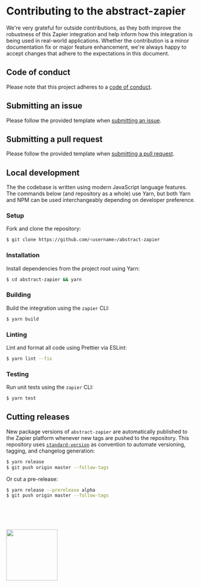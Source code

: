 # Contributing to the abstract-zapier

We're very grateful for outside contributions, as they both improve the robustness of this Zapier integration and help inform how this integration is being used in real-world applications. Whether the contribution is a minor documentation fix or major feature enhancement, we're always happy to accept changes that adhere to the expectations in this document.

## Code of conduct

Please note that this project adheres to a [code of conduct](https://github.com/goabstract/abstract-zapier/blob/master/CODE_OF_CONDUCT.md).

## Submitting an issue

Please follow the provided template when [submitting an issue](https://github.com/goabstract/abstract-zapier/issues/new).

## Submitting a pull request

Please follow the provided template when [submitting a pull request](https://github.com/goabstract/abstract-zapier/compare).

## Local development

The the codebase is written using modern JavaScript language features. The commands below (and repository as a whole) use Yarn, but both Yarn and NPM can be used interchangeably depending on developer preference.

### Setup

Fork and clone the repository:

```sh
$ git clone https://github.com/<username>/abstract-zapier
```

### Installation

Install dependencies from the project root using Yarn:

```sh
$ cd abstract-zapier && yarn
```

### Building

Build the integration using the `zapier` CLI:

```sh
$ yarn build
```

### Linting

Lint and format all code using Prettier via ESLint:

```sh
$ yarn lint --fix
```

### Testing

Run unit tests using the `zapier` CLI:

```sh
$ yarn test
```

## Cutting releases

New package versions of `abstract-zapier` are automatically published to the Zapier platform whenever new tags are pushed to the repository. This repository uses [`standard-version`](https://github.com/conventional-changelog/standard-version) as convention to automate versioning, tagging, and changelog generation:

```sh
$ yarn release
$ git push origin master --follow-tags
```

Or cut a pre-release:

```sh
$ yarn release --prerelease alpha
$ git push origin master --follow-tags
```

<br />
<br />
<br />
<br />
<img src="https://www.abstract.com/wp-content/uploads/abstract-black-wordmark-rgb.png" width="136" height="auto" />
